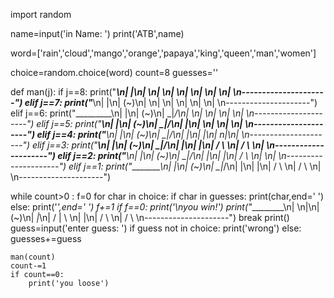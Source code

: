 
import random

name=input('in Name: ')
print('ATB',name)

word=['rain','cloud','mango','orange','papaya','king','queen','man','women']

choice=random.choice(word)
count=8
guesses=''


def man(j):
    if j==8:
        print("_________\n|      |\n|     \n|    \n|      \n|      \n|      \n|     \n|       \n---------------------")
    elif j==7:
        print("_________\n|      |\n|     (~)\n|    \n|      \n|      \n|      \n|     \n|       \n---------------------")
    elif j==6:
        print("_________\n|      |\n|     (~)\n|    \_|_/\n|      \n|      \n|      \n|     \n|       \n---------------------")
    elif j==5:
        print("_________\n|      |\n|     (~)\n|    \_|_/\n|      |\n|      \n|     \n|    \n|       \n---------------------")
    elif j==4:
        print("_________\n|      |\n|     (~)\n|    \_|_/\n|      |\n|      |\n|      n|\n|       \n---------------------")
    elif j==3:
        print("_________\n|      |\n|     (~)\n|    \_|_/\n|      |\n|      |\n|     / \ \n|    /   \ \n|       \n---------------------")
    elif j==2:
        print("_________\n|      |\n|     (~)\n|    \_|_/\n|      |\n|      |\n|     / \ \n|     \n|       \n---------------------")
    elif j==1:
        print("_________\n|      |\n|     (~)\n|    \_|_/\n|      |\n|      |\n|     / \ \n|    /   \ \n|       \n---------------------")
        

while count>0 :
    f=0
    for char in choice:
        if char in guesses:
            print(char,end=' ')
        else:
            print('_',end=' ')
            f+=1
    if f==0:
        print('\nyou win!')
        print("_________\n|      \n|\n|     (~)\n|     _|_\n|    / | \ \n|      |\n|     / \ \n|    /   \         \n---------------------")
        break
    print()
    guess=input('enter guess: ')
    if guess not in choice:
        print('wrong')
    else:
        guesses+=guess
    
    man(count)
    count-=1
    if count==0:
        print('you loose')
